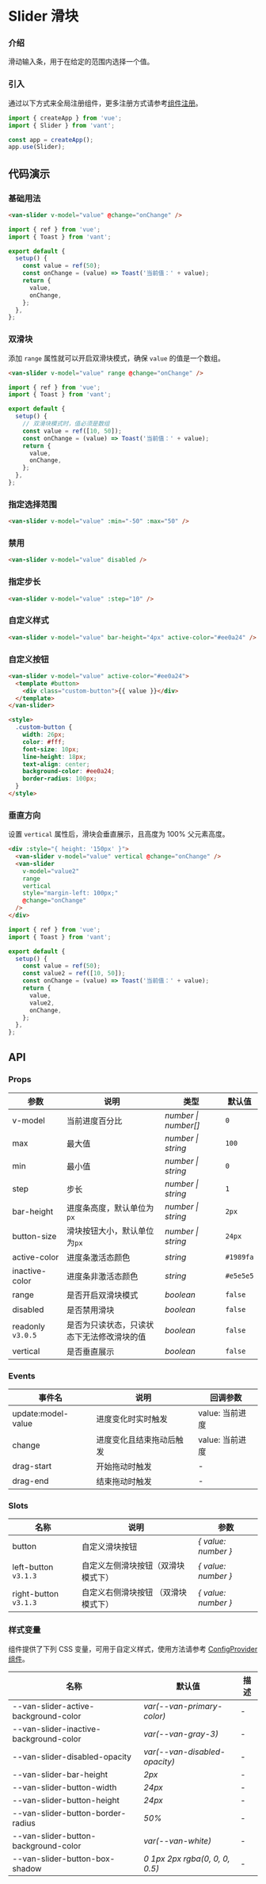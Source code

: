 # Slider 滑块

### 介绍

滑动输入条，用于在给定的范围内选择一个值。

### 引入

通过以下方式来全局注册组件，更多注册方式请参考[组件注册](#/zh-CN/advanced-usage#zu-jian-zhu-ce)。

```js
import { createApp } from 'vue';
import { Slider } from 'vant';

const app = createApp();
app.use(Slider);
```

## 代码演示

### 基础用法

```html
<van-slider v-model="value" @change="onChange" />
```

```js
import { ref } from 'vue';
import { Toast } from 'vant';

export default {
  setup() {
    const value = ref(50);
    const onChange = (value) => Toast('当前值：' + value);
    return {
      value,
      onChange,
    };
  },
};
```

### 双滑块

添加 `range` 属性就可以开启双滑块模式，确保 `value` 的值是一个数组。

```html
<van-slider v-model="value" range @change="onChange" />
```

```js
import { ref } from 'vue';
import { Toast } from 'vant';

export default {
  setup() {
    // 双滑块模式时，值必须是数组
    const value = ref([10, 50]);
    const onChange = (value) => Toast('当前值：' + value);
    return {
      value,
      onChange,
    };
  },
};
```

### 指定选择范围

```html
<van-slider v-model="value" :min="-50" :max="50" />
```

### 禁用

```html
<van-slider v-model="value" disabled />
```

### 指定步长

```html
<van-slider v-model="value" :step="10" />
```

### 自定义样式

```html
<van-slider v-model="value" bar-height="4px" active-color="#ee0a24" />
```

### 自定义按钮

```html
<van-slider v-model="value" active-color="#ee0a24">
  <template #button>
    <div class="custom-button">{{ value }}</div>
  </template>
</van-slider>

<style>
  .custom-button {
    width: 26px;
    color: #fff;
    font-size: 10px;
    line-height: 18px;
    text-align: center;
    background-color: #ee0a24;
    border-radius: 100px;
  }
</style>
```

### 垂直方向

设置 `vertical` 属性后，滑块会垂直展示，且高度为 100% 父元素高度。

```html
<div :style="{ height: '150px' }">
  <van-slider v-model="value" vertical @change="onChange" />
  <van-slider
    v-model="value2"
    range
    vertical
    style="margin-left: 100px;"
    @change="onChange"
  />
</div>
```

```js
import { ref } from 'vue';
import { Toast } from 'vant';

export default {
  setup() {
    const value = ref(50);
    const value2 = ref([10, 50]);
    const onChange = (value) => Toast('当前值：' + value);
    return {
      value,
      value2,
      onChange,
    };
  },
};
```

## API

### Props

| 参数 | 说明 | 类型 | 默认值 |
| --- | --- | --- | --- |
| v-model | 当前进度百分比 | _number \| number[]_ | `0` |
| max | 最大值 | _number \| string_ | `100` |
| min | 最小值 | _number \| string_ | `0` |
| step | 步长 | _number \| string_ | `1` |
| bar-height | 进度条高度，默认单位为`px` | _number \| string_ | `2px` |
| button-size | 滑块按钮大小，默认单位为`px` | _number \| string_ | `24px` |
| active-color | 进度条激活态颜色 | _string_ | `#1989fa` |
| inactive-color | 进度条非激活态颜色 | _string_ | `#e5e5e5` |
| range | 是否开启双滑块模式 | _boolean_ | `false` |
| disabled | 是否禁用滑块 | _boolean_ | `false` |
| readonly `v3.0.5` | 是否为只读状态，只读状态下无法修改滑块的值 | _boolean_ | `false` |
| vertical | 是否垂直展示 | _boolean_ | `false` |

### Events

| 事件名             | 说明                     | 回调参数        |
| ------------------ | ------------------------ | --------------- |
| update:model-value | 进度变化时实时触发       | value: 当前进度 |
| change             | 进度变化且结束拖动后触发 | value: 当前进度 |
| drag-start         | 开始拖动时触发           | -               |
| drag-end           | 结束拖动时触发           | -               |

### Slots

| 名称 | 说明 | 参数 |
| --- | --- | --- |
| button | 自定义滑块按钮 | _{ value: number }_ |
| left-button `v3.1.3` | 自定义左侧滑块按钮（双滑块模式下） | _{ value: number }_ |
| right-button `v3.1.3` | 自定义右侧滑块按钮 （双滑块模式下） | _{ value: number }_ |

### 样式变量

组件提供了下列 CSS 变量，可用于自定义样式，使用方法请参考 [ConfigProvider 组件](#/zh-CN/config-provider)。

| 名称 | 默认值 | 描述 |
| --- | --- | --- |
| --van-slider-active-background-color | _var(--van-primary-color)_ | - |
| --van-slider-inactive-background-color | _var(--van-gray-3)_ | - |
| --van-slider-disabled-opacity | _var(--van-disabled-opacity)_ | - |
| --van-slider-bar-height | _2px_ | - |
| --van-slider-button-width | _24px_ | - |
| --van-slider-button-height | _24px_ | - |
| --van-slider-button-border-radius | _50%_ | - |
| --van-slider-button-background-color | _var(--van-white)_ | - |
| --van-slider-button-box-shadow | _0 1px 2px rgba(0, 0, 0, 0.5)_ | - |
